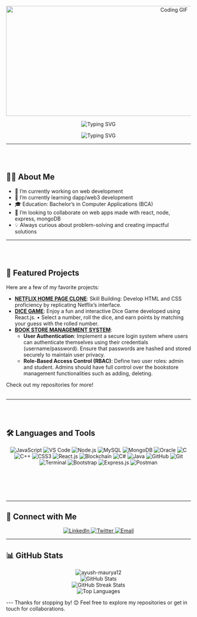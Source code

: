 <p align="center">
  <img src="https://www.safersociety.com/wp-content/uploads/2018/04/Gif-animation-hello.gif" alt="Coding GIF" width='900' height='300'/>
</p>
<p align="center">
  <img src="https://readme-typing-svg.herokuapp.com?font=Fira+Code&size=40&pause=1000&color=red&width=500&height=80&lines=Hello+there+%F0%9F%91%8B" alt="Typing SVG" />
</p>
<p align="center">
   <img src="https://readme-typing-svg.herokuapp.com?font=Fira+Code&size=40&pause=1000&color=4CAF50&width=500&height=80&lines=This+is+Ayush+Maurya" alt="Typing SVG" />
</p>

---

<br><br>
## 🧑‍💻 About Me
- 🔭 I’m currently working on web development
- 🌱 I’m currently learning dapp/web3 development
- 🎓 Education: Bachelor’s in Computer Applications (BCA)
- 👯 I’m looking to collaborate on web apps made with react, node, express, mongoDB
- 💡 Always curious about problem-solving and creating impactful solutions

---
<br><br>
## 🌟 Featured Projects
Here are a few of my favorite projects:
- **[NETFLIX HOME PAGE CLONE](https://github.com/ayush-maurya12/Netflix_clone)**: Skill Building: Develop HTML and CSS proficiency by replicating Netflix’s interface.  
- **[DICE GAME](https://github.com/ayush-maurya12/Dice-Game)**: Enjoy a fun and interactive Dice Game developed using React.js. • Select a number, roll the dice, and earn points by matching your guess with the rolled number. 
- **[BOOK STORE MANAGEMENT SYSTEM](https://github.com/ayush-maurya12/bookStore-Management-System)**: 
  - **User Authentication**: Implement a secure login system where users can authenticate themselves using their credentials (username/password). Ensure that passwords are hashed and stored securely to maintain user privacy.
  - **Role-Based Access Control (RBAC)**: Define two user roles: admin and student. Admins should have full control over the bookstore management functionalities such as adding, deleting.

Check out my repositories for more!
<br><br>


---
<br><br>
## 🛠️ Languages and Tools

<p align="center">
<img src="https://img.icons8.com/color/48/000000/javascript.png" alt="JavaScript" />
<img src="https://img.icons8.com/color/48/000000/visual-studio-code-2019.png" alt="VS Code" />
<img src="https://img.icons8.com/color/48/000000/nodejs.png" alt="Node.js" />
<img src="https://img.icons8.com/color/48/000000/mysql-logo.png" alt="MySQL" />
<img src="https://img.icons8.com/color/48/000000/mongodb.png" alt="MongoDB" />
<img src="https://img.icons8.com/color/48/000000/oracle-logo.png" alt="Oracle" />
<img src="https://img.icons8.com/color/48/000000/c-programming.png" alt="C" />
<img src="https://img.icons8.com/color/48/000000/c-plus-plus-logo.png" alt="C++" />
<img src="https://img.icons8.com/color/48/000000/css3.png" alt="CSS3" />
<img src="https://img.icons8.com/color/48/000000/react-native.png" alt="React.js" />
<img src="https://img.icons8.com/color/48/000000/blockchain-technology.png" alt="Blockchain" />
<img src="https://img.icons8.com/color/48/000000/c-sharp-logo.png" alt="C#" />
<img src="https://img.icons8.com/color/48/000000/java-coffee-cup-logo.png" alt="Java" />
<img src="https://img.icons8.com/ios-glyphs/48/000000/github.png" alt="GitHub" />
<img src="https://img.icons8.com/color/48/000000/git.png" alt="Git" />
<img src="https://img.icons8.com/ios-filled/50/000000/console.png" alt="Terminal" />
<img src="https://img.icons8.com/color/48/000000/bootstrap.png" alt="Bootstrap" />
<img src="https://img.icons8.com/nolan/64/express-js.png" alt="Express.js" />
<img src="https://img.icons8.com/dusk/64/000000/postman-api.png" alt="Postman" />

</p>

<br><br>
<br><br>

---

## 📧 Connect with Me
<p align="center">
  <a href="https://www.linkedin.com/in/ayush-maurya-b88716259/" target="_blank">
    <img src="https://img.icons8.com/color/48/000000/linkedin.png" alt="LinkedIn" />
  </a>
  <a href="https://x.com/ayush_maur20340" target="_blank">
    <img src="https://img.icons8.com/color/48/000000/twitter--v1.png" alt="Twitter" />
  </a>
  <a href="mailto:ayushmaurya9696@gmail.com" target="_blank">
    <img src="https://img.icons8.com/color/48/000000/gmail-new.png" alt="Email" />
  </a>
</p>

---
## 📊 GitHub Stats

<p align="center">
  <img src="https://komarev.com/ghpvc/?username=ayush-maurya12&label=Profile%20views&color=0e75b6&style=flat" alt="ayush-maurya12" />
  <br/>
  <img src="https://github-readme-stats.vercel.app/api?username=ayush-maurya12&show_icons=true&theme=radical" alt="GitHub Stats" />
  <br />
  <img src="https://github-readme-streak-stats.herokuapp.com/?user=ayush-maurya12&theme=radical" alt="GitHub Streak Stats" />
  <br />
<!--   <img src="https://github-profile-trophy.vercel.app/?username=ayush-maurya12&theme=radical&no-frame=true&column=4" alt="GitHub Trophies" />
  <br /> -->
  <img src="https://github-readme-stats.vercel.app/api/top-langs/?username=ayush-maurya12&layout=compact&theme=radical" alt="Top Languages" />
</p>
---
Thanks for stopping by! 😊 Feel free to explore my repositories or get in touch for collaborations.
